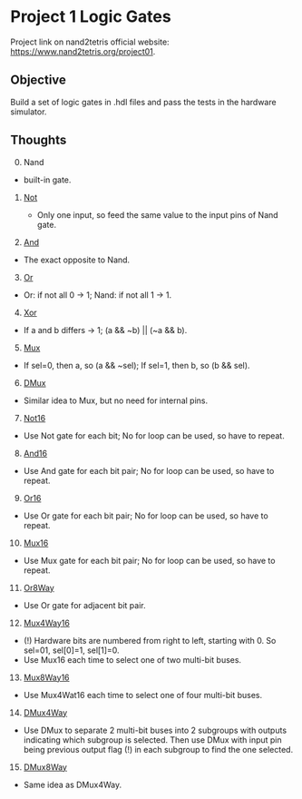 # Project 1 Logic Gates

Project link on nand2tetris official website: https://www.nand2tetris.org/project01.

## Objective
Build a set of logic gates in .hdl files and pass the tests in the hardware simulator.

## Thoughts
0. Nand
  * built-in gate.

1. [Not](files/Not.hdl)
    * Only one input, so feed the same value to the input pins of Nand gate.

2. [And](files/And.hdl)
  * The exact opposite to Nand.

3. [Or](files/Or.hdl)
  * Or: if not all 0 -> 1; Nand: if not all 1 -> 1.

4. [Xor](files/Xor.hdl)
  * If a and b differs -> 1; (a && ~b) || (~a && b).

5. [Mux](files/Mux.hdl)
  * If sel=0, then a, so (a && ~sel); If sel=1, then b, so (b && sel).

6. [DMux](files/DMux.hdl)
  * Similar idea to Mux, but no need for internal pins.

7. [Not16](files/Not16.hdl)
  * Use Not gate for each bit; No for loop can be used, so have to repeat.

8. [And16](files/And16.hdl)
  * Use And gate for each bit pair; No for loop can be used, so have to repeat.

9. [Or16](files/Or16.hdl)
  * Use Or gate for each bit pair; No for loop can be used, so have to repeat.

10. [Mux16](files/Mux16.hdl)
  * Use Mux gate for each bit pair; No for loop can be used, so have to repeat.

11. [Or8Way](files/Or8Way.hdl)
  * Use Or gate for adjacent bit pair.

12. [Mux4Way16](files/Mux4Way16.hdl)
  * (!) Hardware bits are numbered from right to left, starting with 0. So sel=01, sel[0]=1, sel[1]=0. 
  * Use Mux16 each time to select one of two multi-bit buses.

13. [Mux8Way16](files/Mux8Way16.hdl)
  * Use Mux4Wat16 each time to select one of four multi-bit buses.

14. [DMux4Way](files/DMux4Way.hdl)
  * Use DMux to separate 2 multi-bit buses into 2 subgroups with outputs indicating which subgroup is selected. Then use DMux with input pin being previous output flag (!) in each subgroup to find the one selected.

15. [DMux8Way](files/DMux8Way.hdl)
  * Same idea as DMux4Way.


